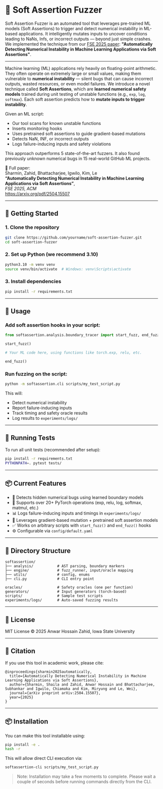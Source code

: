 # 🧪 Soft Assertion Fuzzer

Soft Assertion Fuzzer is an automated tool that leverages pre-trained ML models (Soft Assertions) to trigger and detect numerical instability in ML-based applications. It intelligently mutates inputs to uncover conditions leading to NaNs, Infs, or incorrect outputs — beyond just simple crashes. We implemented the technique from our [FSE 2025 paper](https://arxiv.org/pdf/2504.15507): **"Automatically Detecting Numerical Instability in Machine Learning Applications via Soft Assertions"**.

---

Machine learning (ML) applications rely heavily on floating-point arithmetic. They often operate on extremely large or small values, making them vulnerable to **numerical instability** — silent bugs that can cause incorrect outputs, wasted resources, or even model failures. We introduce a novel technique called **Soft Assertions**, which are **learned numerical safety models** trained during unit testing of unstable functions (e.g., `exp`, `log`, `softmax`). Each soft assertion predicts how to **mutate inputs to trigger instability**.

Given an ML script:
- Our tool scans for known unstable functions
- Inserts monitoring hooks
- Uses pretrained soft assertions to guide gradient-based mutations
- Detects NaN, INF, or incorrect outputs
- Logs failure-inducing inputs and safety violations

This approach outperforms 5 state-of-the-art fuzzers. It also found previously unknown numerical bugs in 15 real-world GitHub ML projects.

📎 Full paper:  
Sharmin, Zahid, Bhattacharjee, Igwilo, Kim, Le  
**“Automatically Detecting Numerical Instability in Machine Learning Applications via Soft Assertions”**,  
*FSE 2025, ACM*  
https://arxiv.org/pdf/2504.15507

---

## 🚀 Getting Started

### 1. Clone the repository

```bash
git clone https://github.com/yourname/soft-assertion-fuzzer.git
cd soft-assertion-fuzzer
```

### 2. Set up Python (we recommend 3.10)

```bash
python3.10 -m venv venv
source venv/bin/activate  # Windows: venv\Scripts\activate
```

### 3. Install dependencies

```bash
pip install -r requirements.txt
```

---

## 🧭 Usage

### Add soft assertion hooks in your script:

```python
from softassertion.analysis.boundary_tracer import start_fuzz, end_fuzz

start_fuzz()

# Your ML code here, using functions like torch.exp, relu, etc.

end_fuzz()
```

### Run fuzzing on the script:

```bash
python -m softassertion.cli scripts/my_test_script.py
```

This will:
- Detect numerical instability
- Report failure-inducing inputs
- Track timing and safety oracle results
- Log results to `experiments/logs/`

---

## 🧪 Running Tests

To run all unit tests (recommended after setup):

```bash
pip install -r requirements.txt
PYTHONPATH=. pytest tests/
```

---

## 📦 Current Features

- 🚨 Detects hidden numerical bugs using learned boundary models
- 🤖 Supports over 20+ PyTorch operations (exp, relu, log, softmax, matmul, etc.)
- 📊 Logs failure-inducing inputs and timings in `experiments/logs/`
- 🧠 Leverages gradient-based mutation + pretrained soft assertion models
- ✅ Works on arbitrary scripts with `start_fuzz()` and `end_fuzz()` hooks
- ⚙️ Configurable via `config/default.yaml`

---

## 📁 Directory Structure

```
softassertion/
├── analysis/           # AST parsing, boundary markers
├── engine/             # fuzz_runner, input/oracle mapping
├── utils/              # config, enums
├── cli.py              # CLI entry point

oracles/                # Safety oracles (one per function)
generators/             # Input generators (torch-based)
scripts/                # Sample test scripts
experiments/logs/       # Auto-saved fuzzing results
```

---

## 📜 License

MIT License © 2025 Anwar Hossain Zahid, Iowa State University

---

## 📝 Citation
If you use this tool in academic work, please cite:

```
@inproceedings{sharmin2025automatically,
  title={Automatically Detecting Numerical Instability in Machine Learning Applications via Soft Assertions},
  author={Sharmin, Shaila and Zahid, Anwar Hossain and Bhattacharjee, Subhankar and Igwilo, Chiamaka and Kim, Miryung and Le, Wei},
  journal={arXiv preprint arXiv:2504.15507},
  year={2025}
}
```

---

## 📦 Installation

You can make this tool installable using:

```bash
pip install -e .
hash -r          

```

This will allow direct CLI execution via:
```bash
softassertion-cli scripts/my_test_script.py
```

>Note: Installation may take a few moments to complete. Please wait a couple of seconds before running commands directly from the CLI.





